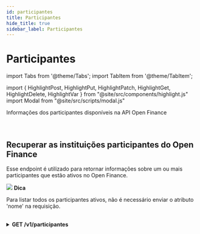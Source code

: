 ```yaml
---
id: participantes
title: Participantes
hide_title: true
sidebar_label: Participantes
---
```

<h1 className="titulo">Participantes</h1>
<div className="conteudo">

import Tabs from '@theme/Tabs';
import TabItem from '@theme/TabItem';


import { HighlightPost, HighlightPut, HighlightPatch, HighlightGet, HighlightDelete, HighlightVar } from "@site/src/components/highlight.js"
import Modal from "@site/src/scripts/modal.js" 

<!-- Embedding React components with MDX -->
<!-- fontWeight: 'bold', -->
<div className="subtitulo">
Informações dos participantes disponíveis na API Open Finance
</div>

<br/>
<br/>

## Recuperar as instituições participantes do Open Finance

  Esse endpoint é utilizado para retornar informações sobre um ou mais participantes que estão ativos no Open Finance. 

<div className="admonition admonition_tip">
  <div>
  <img src="/img/info-circle-green.svg"/> <b>Dica</b>
  </div>
<p>Para listar todos os participantes ativos, não é necessário enviar o atributo 'nome' na requisição.</p>
</div>
<br/>

<!-- Método GET -->
<div className="get">
<details className="col-100">
  <summary>
    <b><HighlightGet>GET</HighlightGet> /v1/participantes</b>
  </summary>
      <div className="get-div"> 
          <div className="left">
            Requer autorização para o escopo: <code>gn.opb.participants.read</code> 
          </div>
          <div className="right">
          <Modal filename="/markdown/open-finance/config-aplicacao/recuperar_inst_participantes.md" />
          </div>
      </div>
      <br/> <br/>
  <p><b>Requisição</b></p>
  O trecho abaixo mostra como os parâmetros <code>organizacao</code> e <code>nome</code> devem ser repassados na requisição. 
  <br/> 
  <code>/open-finance/participantes?organizacao=false&nome=exemplo</code>
   <br/><br/>

  <b>Respostas</b>

  As respostas abaixo representam Sucesso(200) e Falhas/erros do consumo.
  <Tabs
    defaultValue="saida"
    values={[
      { label: '🟢 200', value: 'saida', },
      {label: '🔴 401', value: '401', },
      { label: '🔴 403', value: '403', },
      { label: '🔴 404', value: '404', },
      { label: '🔴 500', value: '500', },
    ]}>
  <TabItem value="saida">

  ```json
  Lista com um ou mais participantes do Open Finance
{
    "participantes": [
      {
        "identificador": "ebbed125-5cd7-42e3-965d-2e7af8e3b7ae",
        "nome": "Efí S.A.",
        "descricao": "Descrição da marca",
        "portal": "https://openbankingbrasil.org.br/quem-participa/",
        "logo": "https://www.gerencianet.com.br/logo.png",
        "organizacoes": [
          {
            "nome": "Efí S.A.",
            "cnpj": "09089356000118,",
            "status": "Ativo"
          }
        ]
      }
    ]
}
  ``` 
  </TabItem>

  <TabItem value="401">

  ```json
  Este erro ocorre nas seguintes situações:

* Certificado ou credenciais não existem;
* Certificado ou credenciais estão desativados;
* Certificado e credenciais não estão vinculados a mesma conta Efí
* Integrador não tem permissão para o escopo de serviço necessário para consumir este endpoint.
  ```
  </TabItem>
  <TabItem value="403">

  ```json
 Este erro ocorre nas seguintes situações:

* Integrador solicita acesso a um escopo ao qual não tem permissão.
  ```
  </TabItem>

  <TabItem value="404">

  ```json
  Nome inválido
{
    "nome": "participante_nao_encontrado",
    "mensagem": "Nenhum participante encontrado"
}
  ```
 </TabItem>

  <TabItem value="500">

  ```json
 Erro na aplicação
{
    "nome": "erro_aplicacao",
    "mensagem": "Erro interno do servidor"
}
  ```
  </TabItem>
  
  </Tabs>

</details>

</div>

<br/>

</div>